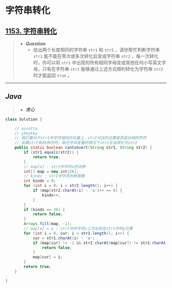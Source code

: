 # 字符串转化

## [1153. 字符串转化](https://leetcode.cn/problems/string-transforms-into-another-string/)

> - ***Question***
>   - 给出两个长度相同的字符串 `str1` 和 `str2` ，请你帮忙判断字符串 `str1` 能不能在零次或多次转化后变成字符串 `str2` ，每一次转化时，你可以将 `str1` 中出现的所有相同字母变成其他任何小写英文字母，只有在字符串 `str1` 能够通过上述方式顺利转化为字符串 `str2` 时才能返回 `true` 。

---

## *Java*

> - ***贪心***

```java
class Solution {

    // assatta
    // ykkykky
    // 我们看对于str1中字符相同的位置上，str2对应的位置是否适合相同字符
    // 如果str2有26种字符，缺乏中间变量的情况下str1无法转化为str2
    public static boolean canConvert(String str1, String str2) {
        if (str1.equals(str2)) {
            return true;
        }
        // map[x] : str2中字符x的词频
        int[] map = new int[26];
        // kinds : str2中字符的种类数
        int kinds = 0;
        for (int i = 0; i < str2.length(); i++) {
            if (map[str2.charAt(i) - 'a']++ == 0) {
                kinds++;
            }
        }
        if (kinds == 26) {
            return false;
        }
        Arrays.fill(map, -1);
        // map[x] = y : str1中的字符x上次出现在str1中的y位置
        for (int i = 0, cur; i < str1.length(); i++) {
            cur = str1.charAt(i) - 'a';
            if (map[cur] != -1 && str2.charAt(map[cur]) != str2.charAt(i)) {
                return false;
            }
            map[cur] = i;
        }
        return true;
    }

}
```
